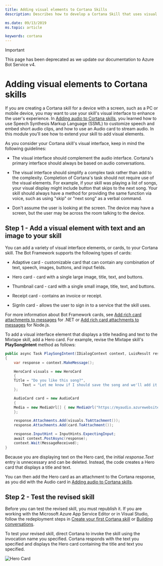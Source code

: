 ```yaml
---
title: Adding visual elements to Cortana Skills
description: Describes how to develop a Cortana Skill that uses visual elements.

ms.date: 09/13/2019
ms.topic: article

keywords: cortana
---
```


> [!IMPORTANT]
> This page has been deprecated as we update our documentation to Azure Bot Service v4.

# Adding visual elements to Cortana skills

If you are creating a Cortana skill for a device with a screen, such as a PC or mobile device, you may want to use your skill's visual  interface to enhance the user's experience. In [Adding audio to Cortana skills](./mva41-streaming-audio.md), you learned how to use Speech Synthesis Markup Language (SSML) to customize speech and embed short audio clips, and how to use an Audio card to stream audio. In this module you'll see how to extend your <!-- the **Mixtape** --> skill to add visual elements.

As you consider your Cortana skill's visual interface, keep in mind the following guidelines:

- The visual interface should complement the audio interface. Cortana's primary interface should always be based on audio conversations.<!-- For example, when the Mixtape plays a song, the skill could display a visual interface that asks the user questions about the song, or provides additional information. -->

- The visual interface should simplify a complex task rather than add to the complexity. Completion of Cortana's task should not require use of the visual elements. For example, if your skill was playing a list of songs, your visual display might include button that skips to the next song. Your skill should always have a method for providing the same function via voice, such as using "skip" or "next song" as a verbal command.

- Don't assume the user is looking at the screen. The device may have a screen, but the user may be across the room talking to the device.<!--  You may need to prompt the user to look at the screen. -->

## Step 1 - Add a visual element with text and an image to your skill

You can add a variety of visual interface elements, or cards, to your Cortana skill. The Bot Framework supports the following types of cards:

- Adaptive card - customizable card that can contain any combination of text, speech, images, buttons, and input fields.

- Hero card - card with a single large image, title, text, and buttons.

- Thumbnail card - card with a single small image, title, text, and buttons.

- Receipt card - contains an invoice or receipt.

- SignIn card - allows the user to sign in to a service that the skill uses.

For more information about Bot Framework cards, see [Add rich card attachments to messages](/azure/bot-service/dotnet/bot-builder-dotnet-add-rich-card-attachments?view=azure-bot-service-3.0) for .NET or [Add rich card attachments to messages](/azure/bot-service/nodejs/bot-builder-nodejs-send-rich-cards?view=azure-bot-service-3.0) for Node.js. 

To add a visual interface element that displays a title heading and text to the Mixtape skill, add a Hero card. For example, revise the Mixtape skill's **PlaySongIntent** method as follows:

```csharp
public async Task PlaySongIntent(IDialogContext context, LuisResult result)
{
    var response = context.MakeMessage();

    HeroCard visuals = new HeroCard
    {
    Title = "Do you like this song?",
        Text = "Let me know if I should save the song and we'll add it to your mixtape."
    };

    AudioCard card = new AudioCard
    { 
    Media = new MediaUrl[] { new MediaUrl("https://myaudio.azurewebsites.net/song.mp3") }
    };

    response.Attachments.Add(visuals.ToAttachment());
    response.Attachments.Add(card.ToAttachment());

    response.InputHint = InputHints.ExpectingInput;
    await context.PostAsync(response);
    context.Wait(MessageReceived);
}
```

Because you are displaying text on the Hero card, the initial *response.Text* entry is unnecessary and can be deleted. Instead, the code creates a Hero card that displays a title and text. 

You can then add the Hero card as an attachment to the Cortana response, as you did with the Audio card in [Adding audio to Cortana skills](./mva41-streaming-audio.md).

## Step 2 - Test the revised skill

Before you can test the revised skill, you must republish it. If you are working with the Microsoft Azure App Service Editor or in Visual Studio, follow the redeployment steps in [Create your first Cortana skill](./mva22-hello-world.md) or [Building conversations](./mva32-building-conversations.md).

To test your revised skill, direct Cortana to invoke the skill using the invocation name you specified. Cortana responds with the text you specified and displays the Hero card containing the title and text you specified.

![Hero Card](../media/images/mva42_hero_card.png)